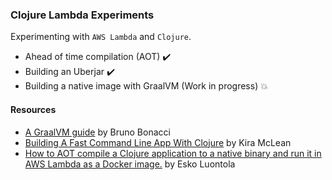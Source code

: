 ### Clojure Lambda Experiments

Experimenting with `AWS Lambda` and `Clojure`.

* Ahead of time compilation (AOT) :heavy_check_mark:
* Building an Uberjar :heavy_check_mark:
* Building a native image with GraalVM (Work in progress) :boom:

#### Resources
* [A GraalVM guide](https://github.com/BrunoBonacci/graalvm-clojure/blob/master/doc/clojure-graalvm-native-binary.md) by Bruno Bonacci
* [Building A Fast Command Line App With Clojure](https://kiramclean.com/blog/building-a-fast-command-line-app-with-clojure/) by Kira McLean
* [How to AOT compile a Clojure application to a native binary and run it in AWS Lambda as a Docker image.](https://nitor.com/en/articles/fast-cold-starts-for-clojure-in-aws-lambda-using-graalvm-native-image) by Esko Luontola
